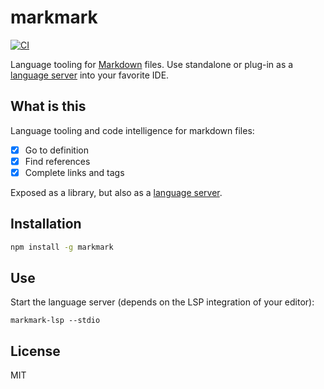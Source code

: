 # markmark

[![CI](https://github.com/nikku/markmark/actions/workflows/CI.yml/badge.svg)](https://github.com/nikku/markmark/actions/workflows/CI.yml)

Language tooling for [Markdown](https://en.wikipedia.org/wiki/Markdown) files. Use standalone or plug-in as a [language server](https://microsoft.github.io/language-server-protocol/) into your favorite IDE.


## What is this

Language tooling and code intelligence for markdown files:

* [x] Go to definition
* [x] Find references
* [x] Complete links and tags

Exposed as a library, but also as a [language server](https://microsoft.github.io/language-server-protocol/).


## Installation

```sh
npm install -g markmark
```


## Use

Start the language server (depends on the LSP integration of your editor):

```
markmark-lsp --stdio
```


## License

MIT
